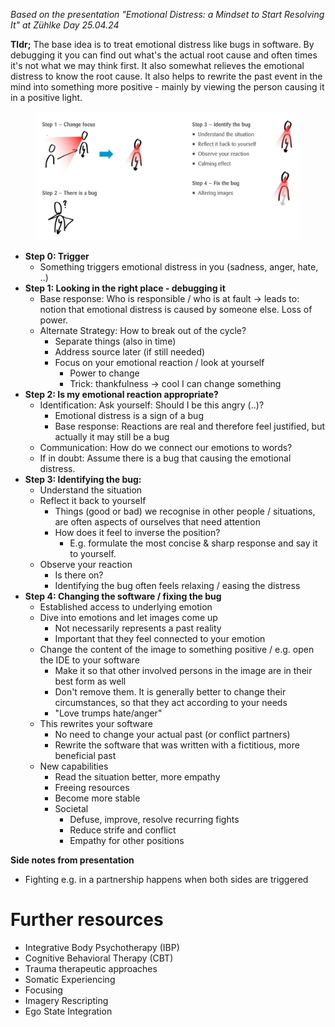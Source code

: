 _Based on the presentation "Emotional Distress: a Mindset to Start Resolving It" at Zühlke Day 25.04.24_

**Tldr;** The base idea is to treat emotional distress like bugs in software. By debugging it you can find out what's the actual root cause and often times it's not what we may think first. It also somewhat relieves the emotional distress to know the root cause. It also helps to rewrite the past event in the mind into something more positive - mainly by viewing the person causing it in a positive light.

<figure><img src="../gitbook/assets/Screenshot 2024-04-25 at 15.56.24.png" alt=""><figcaption></figcaption></figure>

* **Step 0: Trigger**
  * Something triggers emotional distress in you (sadness, anger, hate, ..)
* **Step 1: Looking in the right place - debugging it**
  * Base response: Who is responsible / who is at fault -> leads to: notion that emotional distress is caused by someone else. Loss of power.
  * Alternate Strategy: How to break out of the cycle?
    * Separate things (also in time)
    * Address source later (if still needed)
    * Focus on your emotional reaction / look at yourself
      * Power to change
      * Trick: thankfulness -> cool I can change something
* **Step 2: Is my emotional reaction appropriate?**
  * Identification: Ask yourself: Should I be this angry (..)?
    * Emotional distress is a sign of a bug
    * Base response: Reactions are real and therefore feel justified, but actually it may still be a bug
  * Communication: How do we connect our emotions to words?
  * If in doubt: Assume there is a bug that causing the emotional distress.
* **Step 3: Identifying the bug:**
  * Understand the situation
  * Reflect it back to yourself
    * Things (good or bad) we recognise in other people / situations, are often aspects of ourselves that need attention
    * How does it feel to inverse the position?
      * E.g. formulate the most concise & sharp response and say it to yourself.
  * Observe your reaction
    * Is there on?
    * Identifying the bug often feels relaxing / easing the distress
* **Step 4: Changing the software / fixing the bug**
  * Established access to underlying emotion
  * Dive into emotions and let images come up
    * Not necessarily represents a past reality
    * Important that they feel connected to your emotion
  * Change the content of the image to something positive / e.g. open the IDE to your software
    * Make it so that other involved persons in the image are in their best form as well
    * Don't remove them. It is generally better to change their circumstances, so that they act according to your needs
    * "Love trumps hate/anger"
  * This rewrites your software
    * No need to change your actual past (or conflict partners)
    * Rewrite the software that was written with a fictitious, more beneficial past
  * New capabilities
    * Read the situation better, more empathy
    * Freeing resources
    * Become more stable
    * Societal
      * Defuse, improve, resolve recurring fights
      * Reduce strife and conflict
      * Empathy for other positions

**Side notes from presentation**

* Fighting e.g. in a partnership happens when both sides are triggered

# Further resources

* Integrative Body Psychotherapy (IBP)
* ﻿﻿Cognitive Behavioral Therapy (CBT)
* ﻿﻿Trauma therapeutic approaches
* ﻿﻿Somatic Experiencing
* ﻿﻿Focusing
* ﻿﻿Imagery Rescripting
* ﻿﻿Ego State Integration
